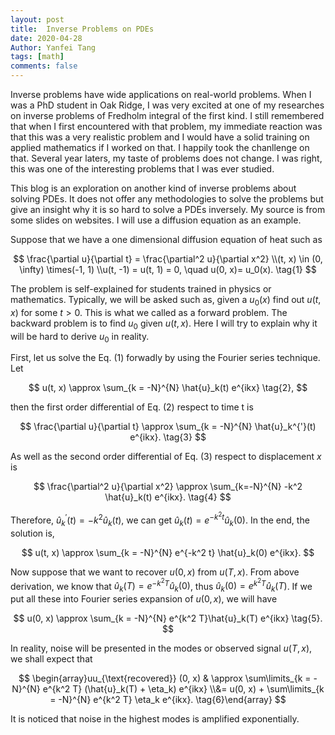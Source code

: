 ```yaml
---
layout: post
title:  Inverse Problems on PDEs
date: 2020-04-28
Author: Yanfei Tang
tags: [math]
comments: false
---
```


Inverse problems have wide applications on real-world problems. When I was a PhD student in Oak Ridge, I was very excited at one of my researches on inverse problems of Fredholm integral of the first kind. I still remembered that when I first encountered with that problem, my immediate reaction was that this was a very realistic problem and I would have a solid training on applied mathematics if I worked on that. I happily took the chanllenge on that. Several year laters, my taste of problems does not change. I was right, this was one of the interesting problems that I was ever studied. 

<!-- more -->

This blog is an exploration on another kind of inverse problems about solving PDEs. It does not offer any methodologies to solve the problems but give an insight why it is so hard to solve a PDEs inversely. My source is from some slides on websites. I will use a diffusion equation as an example. 



Suppose that we have a one dimensional diffusion equation of heat such as 

$$
\frac{\partial u}{\partial t} = \frac{\partial^2 u}{\partial x^2} \\(t, x) \in (0, \infty) \times(-1, 1) \\u(t, -1) = u(t, 1) = 0, \quad u(0, x)= u_0(x). \tag{1}
$$

The problem is self-explained for students trained in physics or mathematics. Typically, we will be asked such as, given a $u_0(x)$ find out $u(t, x)$ for some $t>0$. This is what we called as a forward problem. The backward problem is to find $u_0$ given $u(t, x)$. Here I will try to explain why it will be hard to derive $u_0$ in reality. 



First, let us solve the Eq. (1) forwadly by using the Fourier series technique. Let

$$
u(t, x) \approx \sum_{k = -N}^{N} \hat{u}_k(t) e^{ikx} \tag{2},
$$

then the first order differential of Eq. (2) respect to time t is

$$
\frac{\partial u}{\partial t} \approx \sum_{k = -N}^{N} \hat{u}_k^{'}(t) e^{ikx}. \tag{3}
$$

As well as the second order differential of Eq. (3) respect to displacement $x$ is

$$
\frac{\partial^2 u}{\partial x^2} \approx \sum_{k=-N}^{N} -k^2 \hat{u}_k(t) e^{ikx}. \tag{4}
$$

Therefore, $\hat{u}_k^{'}(t) = -k^2 \hat{u}_k(t)$, we can get $\hat{u}_k(t) = e^{-k^2 t}\hat{u}_k(0)$. In the end, the solution is, 

$$
u(t, x) \approx \sum_{k = -N}^{N} e^{-k^2 t} \hat{u}_k(0) e^{ikx}.
$$



Now suppose that we want to recover $u(0, x)$ from $u(T, x)$. From above derivation, we know that $\hat{u}_k(T) = e^{-k^2 T}\hat{u}_k(0)$, thus $\hat{u}_k(0) = e^{k^2 T}\hat{u}_k(T)$. If we put all these into Fourier series expansion of $u(0, x)$, we will have

$$
u(0, x) \approx \sum_{k = -N}^{N}  e^{k^2 T}\hat{u}_k(T) e^{ikx} \tag{5}.
$$

In reality, noise will be presented in the modes or observed signal $u(T, x)$, we shall expect that

$$
\begin{array}uu_{\text{recovered}} (0, x)  & \approx \sum\limits_{k = -N}^{N}  e^{k^2 T} (\hat{u}_k(T) + \eta_k) e^{ikx} \\&= u(0, x) + \sum\limits_{k = -N}^{N}  e^{k^2 T} \eta_k  e^{ikx}. \tag{6}\end{array}
$$

It is noticed that noise in the highest modes is amplified exponentially. 


